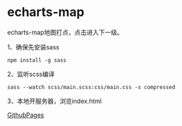 # echarts-map

echarts-map地图打点，点击进入下一级。

1、确保先安装sass 
```shell
npm install -g sass
```
2、监听scss编译
```
sass --watch scss/main.scss:css/main.css -s compressed
```
3、本地开服务器，浏览index.html

[GithubPages](https://chenjun1127.github.io/echarts-map/)
